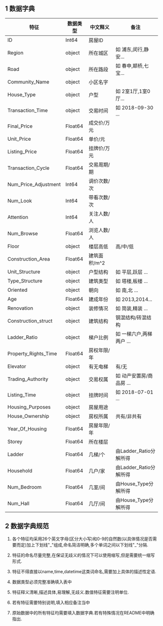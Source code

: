 ## 1 数据字典

| 特征                 | 数据类型 | 中文释义     | 备注                      |
| -------------------- | -------- | ------------ | ------------------------- |
| ID                   | Int64    | 房屋ID       |                           |
| Region               | object   | 所在城区     | 如 浦东,闵行,静安...      |
| Road                 | object   | 所在路段     | 如 春申,颛桥,七宝...      |
| Community_Name       | object   | 小区名字     |                           |
| House_Type           | object   | 户型         | 如 2室1厅,1室0厅...       |
| Transaction_Time     | object   | 交易时间     | 如 2018-09-30 ...         |
| Final_Price          | Float64  | 成交价/万元  |                           |
| Unit_Price           | Float64  | 单价/元      |                           |
| Listing_Price        | Float64  | 挂牌价/万元  |                           |
| Transaction_Cycle    | Float64  | 交易周期/期  |                           |
| Num_Price_Adjustment | Int64    | 调价次数/次  |                           |
| Num_Look             | Int64    | 带看次数/次  |                           |
| Attention            | Int64    | 关注人数/人  |                           |
| Num_Browse           | Float64  | 浏览人数/人  |                           |
| Floor                | object   | 楼层高低     | 高/中/低                  |
| Construction_Area    | Float64  | 建筑面积/m^2 |                           |
| Unit_Structure       | object   | 户型结构     | 如 平层,跃层 ...          |
| Type_Structure       | object   | 建筑类型     | 如 塔楼,板楼 ...          |
| Oriented             | object   | 朝向         | 如 南,北 ...              |
| Age                  | Float64  | 建成年份     | 如 2013,2014...           |
| Renovation           | object   | 装修情况     | 如 简装,精装 ...          |
| Construction_struct  | object   | 建筑结构     | 钢混结构/砖混结构         |
| Ladder_Ratio         | object   | 梯户比例     | 如 一梯六户,两梯两户 ...  |
| Property_Rights_Time | Float64  | 房权年限/年  |                           |
| Elevator             | object   | 有无电梯     | 有/无                     |
| Trading_Authority    | object   | 交易权属     | 如 动产安置房/商品房  ... |
| Listing_Time         | object   | 挂牌时间     | 如 2018-07-01 ...         |
| Housing_Purposes     | object   | 房屋用途     |                           |
| House_Ownership      | object   | 房权所属     | 共有/非共有               |
| Year_Of_Housing      | Float64  | 房屋年限/年  |                           |
| Storey               | Float64  | 所在楼层     |                           |
| Ladder               | Float64  | 几梯/个      | 由Ladder_Ratio分解所得    |
| Household            | Float64  | 几户/家      | 由Ladder_Ratio分解所得    |
| Num_Bedroom          | Float64  | 几室/间      | 由House_Type分解所得      |
| Num_Hall             | Float64  | 几厅/间      | 由House_Type分解所得      |

## 2  数据字典规范

1. 各个特征均采用26个英文字母(区分大小写)和0-9的自然数(以具体情况是否需要而定)加上下划线"\_"组成,命名简洁明确,多个单词之间以下划线"\_"分隔.

2. 特征的命名尽量完整,在保证无歧义的情况下可以使用缩写,但是需要统一缩写形式.

3. 特征不得直接以name,time,datetime这类词命名,需要加上具体的描述性定语.

4. 数据类型必须完整准确填入表中

5. 特征释义清晰,描述具体,易理解,无歧义.数值特征需要注明单位.

6. 若有特征需要特别说明,填入相应备注当中

7. 原始数据中的所有特征均需要填入数据字典.若有特殊情况在README中明确指出.

   